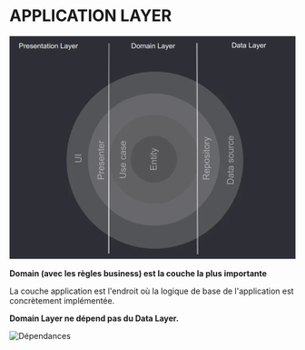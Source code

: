 ﻿# APPLICATION LAYER

![Onion](./Ressources/Layer.png)

**Domain (avec les règles business) est la couche la plus importante**

La couche application est l'endroit où la logique de base de l'application est concrètement implémentée.

**Domain Layer ne dépend pas du Data Layer.**

![Dépendances](./Ressources/Dépendance.png)